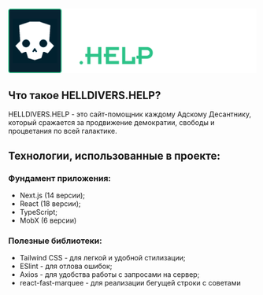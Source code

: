 ![HelldiversHelpRepositoryImage.png](public%2Fstatic%2FHelldiversHelpRepositoryImage.png)

## Что такое HELLDIVERS.HELP?

HELLDIVERS.HELP - это сайт-помощник каждому Адскому Десантнику, который сражается за продвижение демократии, свободы и процветания по всей галактике.

## Технологии, использованные в проекте:

### Фундамент приложения:

- Next.js (14 версии);
- React (18 версии);
- TypeScript;
- MobX (6 версии)

### Полезные библиотеки: 

- Tailwind CSS - для легкой и удобной стилизации;
- ESlint - для отлова ошибок;
- Axios - для удобства работы с запросами на сервер;
- react-fast-marquee - для реализации бегущей строки с советами